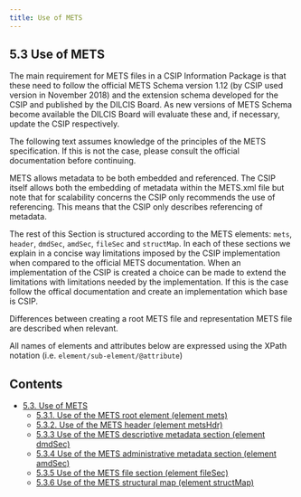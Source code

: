 ```yaml
---
title: Use of METS
---
```

## 5.3 Use of METS
The main requirement for METS files in a CSIP Information Package is that these need to follow the official METS Schema version 1.12 (by CSIP used version in November 2018) and the extension schema developed for the CSIP and published by the DILCIS Board. As new versions of METS Schema become available the DILCIS Board will evaluate these and, if necessary, update the CSIP respectively.

The following text assumes knowledge of the principles of the METS specification. If this is not the case, please consult the official documentation  before continuing.

METS allows metadata to be both embedded and referenced. The CSIP itself allows both the embedding of metadata within the METS.xml file but note that for scalability concerns the CSIP only recommends the use of referencing. This means that the CSIP only describes referencing of metadata.

The rest of this Section is structured according to the METS elements: `mets`, `header`, `dmdSec`, `amdSec`, `fileSec` and `structMap`. In each of these sections we explain in a concise way limitations imposed by the CSIP implementation when compared to the official METS documentation. When an implementation of the CSIP is created a choice can be made to extend the limitations with limitations needed by the implementation. If this is the case follow the offical documentation and create an implementation which base is CSIP.

Differences between creating a root METS file and representation METS file are described when relevant.

All names of elements and attributes below are expressed using the XPath notation (i.e. `element/sub-element/@attribute`)

## Contents

- [5.3. Use of METS](/)
  - [5.3.1.	Use of the METS root element (element mets)](mets-root/)
  - [5.3.2.	Use of the METS header (element metsHdr)](metshdr/)
  - [5.3.3 Use of the METS descriptive metadata section (element dmdSec)](dmdsec/)
  - [5.3.4 Use of the METS administrative metadata section (element amdSec)](amdsec/)
  - [5.3.5 Use of the METS file section (element fileSec)](filesec/)
  - [5.3.6 Use of the METS structural map (element structMap)](structmap/)
